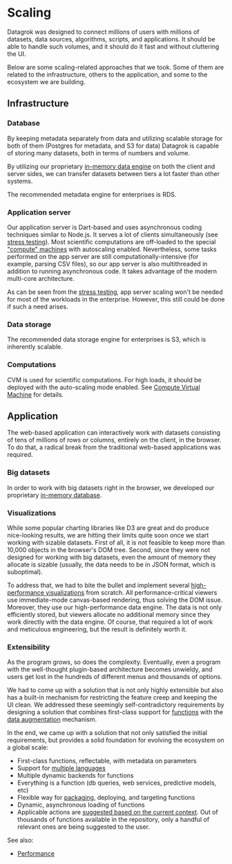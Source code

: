 <!-- TITLE: Scaling -->
<!-- SUBTITLE: -->

# Scaling

Datagrok was designed to connect millions of users with millions of datasets, data sources, algorithms, scripts, and
applications. It should be able to handle such volumes, and it should do it fast and without cluttering the UI.

Below are some scaling-related approaches that we took. Some of them are related to the infrastructure, others to the
application, and some to the ecosystem we are building.

## Infrastructure

### Database

By keeping metadata separately from data and utilizing scalable storage for both of them (Postgres for metadata, and S3
for data) Datagrok is capable of storing many datasets, both in terms of numbers and volume.

By utilizing our proprietary [in-memory data engine](../advanced/performance.md#in-memory-database)
on both the client and server sides, we can transfer datasets between tiers a lot faster than other systems.

The recommended metadata engine for enterprises is RDS.

### Application server

Our application server is Dart-based and uses asynchronous coding techniques similar to Node.js. It serves a lot of
clients simultaneously
(see [stress testing](stress-testing-results.md)). Most scientific computations are off-loaded to the
special ["compute" machines](#computations) with autoscaling enabled. Nevertheless, some tasks performed on the app
server are still computationally-intensive (for example, parsing CSV files), so our app server is also multithreaded in
addition to running asynchronous code. It takes advantage of the modern multi-core architecture.

As can be seen from the [stress testing](stress-testing-results.md), app server scaling won't be needed for most of the
workloads in the enterprise. However, this still could be done if such a need arises.

### Data storage

The recommended data storage engine for enterprises is S3, which is inherently scalable.

### Computations

CVM is used for scientific computations. For high loads, it should be deployed with the auto-scaling mode enabled.
See [Compute Virtual Machine](infrastructure.md#compute-components) for details.

## Application

The web-based application can interactively work with datasets consisting of tens of millions of rows or columns,
entirely on the client, in the browser. To do that, a radical break from the traditional web-based applications was
required.

### Big datasets

In order to work with big datasets right in the browser, we developed our
proprietary [in-memory database](infrastructure.md#in-memory-database).

### Visualizations

While some popular charting libraries like D3 are great and do produce nice-looking results, we are hitting their limits
quite soon once we start working with sizable datasets. First of all, it is not feasible to keep more than 10,000
objects in the browser's DOM tree. Second, since they were not designed for working with big datasets, even the amount
of memory they allocate is sizable (usually, the data needs to be in JSON format, which is suboptimal).

To address that, we had to bite the bullet and implement several
[high-performance visualizations](infrastructure.md#viewers)
from scratch. All performance-critical viewers use immediate-mode canvas-based rendering, thus solving the DOM issue.
Moreover, they use our high-performance data engine. The data is not only efficiently stored, but viewers allocate no
additional memory since they work directly with the data engine. Of course, that required a lot of work and meticulous
engineering, but the result is definitely worth it.

### Extensibility

As the program grows, so does the complexity. Eventually, even a program with the well-thought plugin-based architecture
becomes unwieldy, and users get lost in the hundreds of different menus and thousands of options.

We had to come up with a solution that is not only highly extensible but also has a built-in mechanism for restricting
the feature creep and keeping the UI clean. We addressed these seemingly self-contradictory requirements by designing a
solution that combines first-class support for [functions](../../overview/functions/function.md)
with the [data augmentation](../../discover/data-augmentation.md) mechanism.

In the end, we came up with a solution that not only satisfied the initial requirements, but provides a solid foundation
for evolving the ecosystem on a global scale:

* First-class functions, reflectable, with metadata on parameters
* Support for [multiple languages](../../compute/scripting.md)
* Multiple dynamic backends for functions
* Everything is a function (db queries, web services, predictive models, etc)
* Flexible way for [packaging](../../develop/develop.md#packages), deploying, and targeting functions
* Dynamic, asynchronous loading of functions
* Applicable actions are [suggested based on the current context](../../discover/data-augmentation.md). Out of thousands
  of functions available in the repository, only a handful of relevant ones are being suggested to the user.

See also:

* [Performance](../advanced/performance.md)
